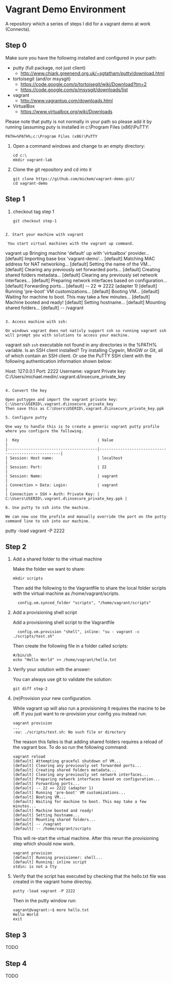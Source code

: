 Vagrant Demo Environment
========================

A repository which a series of steps I did for a vagrant demo at work (Connecta).

Step 0
------

Make sure you have the following installed and configured in your path:
 * putty (full package, not just client)
   * http://www.chiark.greenend.org.uk/~sgtatham/putty/download.html
 * tortoisegit (and/or msysgit)
   * https://code.google.com/p/tortoisegit/wiki/Download?tm=2
   * https://code.google.com/p/msysgit/downloads/list
 * vagrant
   * http://www.vagrantup.com/downloads.html 
 * VirtualBox
   * https://www.virtualbox.org/wiki/Downloads

Please note that putty is not normally in your path so please add it by running (assuming puty is installed in c:\Program Files (x86)\PuTTY:
```
PATH=%PATH%;c:\Program Files (x86)\PuTTY
```

1. Open a command windows and change to an empty directory:

   ```
   cd c:\
   mkdir vagrant-lab
   ```

2. Clone the git repository and cd into it

   ```
   git clone https://github.com/mickem/vagrant-demo.git/
   cd vagrant-demo
   ```

Step 1
------

1. checkout tag step 1

   ```
   git checkout step-1
  ```

2. Start your machine with vagrant

   You start virtual machines with the vagrant up command.

   ```
   vagrant up
   Bringing machine 'default' up with 'virtualbox' provider...
   [default] Importing base box 'vagrant-demo'...
   [default] Matching MAC address for NAT networking...
   [default] Setting the name of the VM...
   [default] Clearing any previously set forwarded ports...
   [default] Creating shared folders metadata...
   [default] Clearing any previously set network interfaces...
   [default] Preparing network interfaces based on configuration...
   [default] Forwarding ports...
   [default] -- 22 => 2222 (adapter 1)
   [default] Running 'pre-boot' VM customizations...
   [default] Booting VM...
   [default] Waiting for machine to boot. This may take a few minutes...
   [default] Machine booted and ready!
   [default] Setting hostname...
   [default] Mounting shared folders...
   [default] -- /vagrant
   ```

3. Access machine with ssh:

   On windows vagrant does not nativly support ssh so running vagrant ssh will prompt you with solutions to access your machine.
   
   ```
   vagrant ssh
   `ssh` executable not found in any directories in the %PATH% variable. Is an
   SSH client installed? Try installing Cygwin, MinGW or Git, all of which
   contain an SSH client. Or use the PuTTY SSH client with the following
   authentication information shown below:
   
   Host: 127.0.0.1
   Port: 2222
   Username: vagrant
   Private key: C:/Users/michael.medin/.vagrant.d/insecure_private_key
   ```

4. Convert the key

   Open puttygen and import the vagrant private key: C:\Users\USERID\.vagrant.d\insecure_private_key
   Then save this as C:\Users\USERID\.vagrant.d\insecure_private_key.ppk
   
5. Configure putty

   One way to handle this is to create a generic vagrant putty profile where you configure the following.
   
   |  Key                                  | Value                                               |
   |---------------------------------------|-----------------------------------------------------|
   | Session: Host name:                   | localhost                                           |
   | Session: Port:                        | 22                                                  |
   | Session: Name:                        | vagrant                                             |
   | Connection > Data: Login:             | vagrant                                             |
   | Connection > SSH > Auth: Private Key: | C:\Users\USERID\.vagrant.d\insecure_private_key.ppk |

6. Use putty to ssh into the machine.

   We can now use the profile and manually override the port on the putty command line to ssh into our machine.
   
   ```
   putty -load vagrant -P 2222
   
Step 2
------

1. Add a shared folder to the virtual machine

   Make the folder we want to share:
   ```
   mkdir scripts
   ```
   
   Then add the following to the Vagrantfile to share the local folder scripts with the virtual machine as /home/vagrant/scripts.
   ```
     config.vm.synced_folder "scripts", "/home/vagrant/scripts"
   ```

2. Add a provisioning shell script

   Add a provisioning shell script to the Vagrantfile
   ```
     config.vm.provision "shell", inline: "su - vagrant -c ./scripts/test.sh"
   ```
   
   Then create the following file in a folder called scripts:
   ```
   #/bin/sh
   echo "Hello World" >> /home/vagrant/hello.txt
   ```

3. Verify your solution with the answer:
   
   You can always use git to validate the solution:
   ```
   git diff step-2
   ```

4. (re)Provision your new configuration.

   While vagrant up will also run a provisioning it requires the macine to be off.
   If you just want to re-provision your config you instead run:
   ```
   vagrant provision
   ...
   -su: ./scripts/test.sh: No such file or directory
   ```
   
   The reason this failes is that adding shared folders requires a reload of the vagrant box. To do so run the following command:
   ```
   vagrant reload
   [default] Attempting graceful shutdown of VM...
   [default] Clearing any previously set forwarded ports...
   [default] Creating shared folders metadata...
   [default] Clearing any previously set network interfaces...
   [default] Preparing network interfaces based on configuration...
   [default] Forwarding ports...
   [default] -- 22 => 2222 (adapter 1)
   [default] Running 'pre-boot' VM customizations...
   [default] Booting VM...
   [default] Waiting for machine to boot. This may take a few minutes...
   [default] Machine booted and ready!
   [default] Setting hostname...
   [default] Mounting shared folders...
   [default] -- /vagrant
   [default] -- /home/vagrant/scripts
   ```
   This will re-start the virtual machine. After this rerun the provisioning step which should now work.
   ```
   vagrant provision
   [default] Running provisioner: shell...
   [default] Running: inline script
   stdin: is not a tty
   ```

5. Verify that the script has executed by checking that the hello.txt file was created in the vagrant home directoy.
   
   ```
   putty -load vagrant -P 2222
   ```
   Then in the putty window run:
   ```
   vagrant@vagrant:~$ more hello.txt
   Hello World
   exit
   ```

Step 3
------

TODO

Step 4
------

TODO
